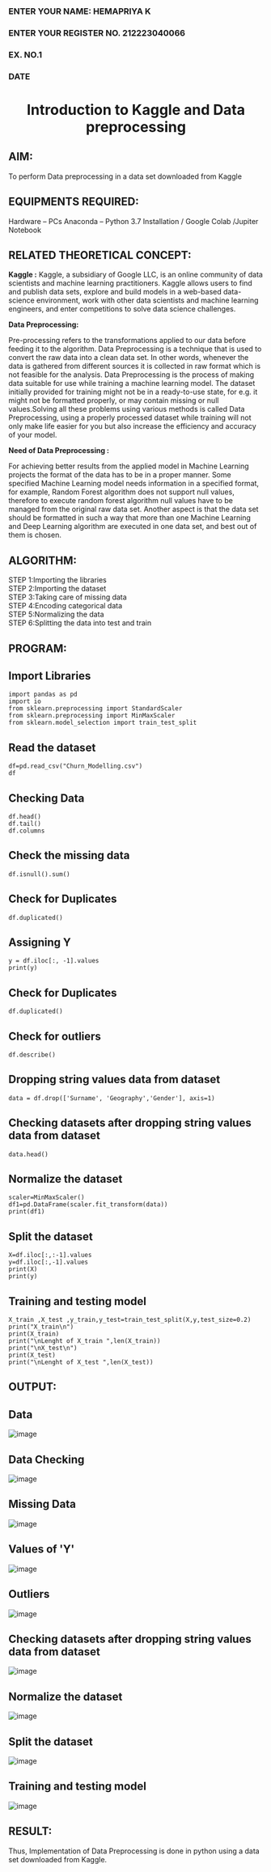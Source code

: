 <H3>ENTER YOUR NAME: HEMAPRIYA K</H3>
<H3>ENTER YOUR REGISTER NO. 212223040066</H3>
<H3>EX. NO.1</H3>
<H3>DATE</H3>
<H1 ALIGN =CENTER> Introduction to Kaggle and Data preprocessing</H1>

## AIM:

To perform Data preprocessing in a data set downloaded from Kaggle

## EQUIPMENTS REQUIRED:
Hardware – PCs
Anaconda – Python 3.7 Installation / Google Colab /Jupiter Notebook

## RELATED THEORETICAL CONCEPT:

**Kaggle :**
Kaggle, a subsidiary of Google LLC, is an online community of data scientists and machine learning practitioners. Kaggle allows users to find and publish data sets, explore and build models in a web-based data-science environment, work with other data scientists and machine learning engineers, and enter competitions to solve data science challenges.

**Data Preprocessing:**

Pre-processing refers to the transformations applied to our data before feeding it to the algorithm. Data Preprocessing is a technique that is used to convert the raw data into a clean data set. In other words, whenever the data is gathered from different sources it is collected in raw format which is not feasible for the analysis.
Data Preprocessing is the process of making data suitable for use while training a machine learning model. The dataset initially provided for training might not be in a ready-to-use state, for e.g. it might not be formatted properly, or may contain missing or null values.Solving all these problems using various methods is called Data Preprocessing, using a properly processed dataset while training will not only make life easier for you but also increase the efficiency and accuracy of your model.

**Need of Data Preprocessing :**

For achieving better results from the applied model in Machine Learning projects the format of the data has to be in a proper manner. Some specified Machine Learning model needs information in a specified format, for example, Random Forest algorithm does not support null values, therefore to execute random forest algorithm null values have to be managed from the original raw data set.
Another aspect is that the data set should be formatted in such a way that more than one Machine Learning and Deep Learning algorithm are executed in one data set, and best out of them is chosen.


## ALGORITHM:
STEP 1:Importing the libraries<BR>
STEP 2:Importing the dataset<BR>
STEP 3:Taking care of missing data<BR>
STEP 4:Encoding categorical data<BR>
STEP 5:Normalizing the data<BR>
STEP 6:Splitting the data into test and train<BR>

##  PROGRAM:

## Import Libraries
```
import pandas as pd
import io
from sklearn.preprocessing import StandardScaler
from sklearn.preprocessing import MinMaxScaler
from sklearn.model_selection import train_test_split

```
## Read the dataset
```
df=pd.read_csv("Churn_Modelling.csv")
df
```
## Checking Data
```
df.head()
df.tail()
df.columns
```
## Check the missing data
```
df.isnull().sum()
```
## Check for Duplicates
```
df.duplicated()
```

## Assigning Y
```
y = df.iloc[:, -1].values
print(y)
```
## Check for Duplicates
```
df.duplicated()
```
## Check for outliers
```
df.describe()
```
## Dropping string values data from dataset
```
data = df.drop(['Surname', 'Geography','Gender'], axis=1)
```
## Checking datasets after dropping string values data from dataset
```
data.head()
```
## Normalize the dataset
```
scaler=MinMaxScaler()
df1=pd.DataFrame(scaler.fit_transform(data))
print(df1)
```
## Split the dataset
```
X=df.iloc[:,:-1].values
y=df.iloc[:,-1].values
print(X)
print(y)
```
## Training and testing model
```
X_train ,X_test ,y_train,y_test=train_test_split(X,y,test_size=0.2)
print("X_train\n")
print(X_train)
print("\nLenght of X_train ",len(X_train))
print("\nX_test\n")
print(X_test)
print("\nLenght of X_test ",len(X_test))
```
## OUTPUT:
## Data
![image](https://github.com/user-attachments/assets/d861bfce-17ba-4f27-b49f-be9aa85c1b7a)
## Data Checking
![image](https://github.com/user-attachments/assets/eee31055-b964-4d20-a01c-2bc633ff2577)
## Missing Data
![image](https://github.com/user-attachments/assets/b46f890b-02d7-460c-ac48-8ce3978eced7)
## Values of 'Y'
![image](https://github.com/user-attachments/assets/78bbba4c-f5a1-4f2b-ba29-b4b24310f38d)
## Outliers
![image](https://github.com/user-attachments/assets/c5e0cd48-bcd6-42a3-bdb5-b5d5823ce3cf)
## Checking datasets after dropping string values data from dataset
![image](https://github.com/user-attachments/assets/0b1feaee-e870-4e88-9fba-ce80ae09a34e)
## Normalize the dataset
![image](https://github.com/user-attachments/assets/27aa93d5-a920-4e24-a850-ddd5e22ea0aa)
## Split the dataset
![image](https://github.com/user-attachments/assets/8195b084-5d20-4ca8-b6d5-af337776a919)
## Training and testing model
![image](https://github.com/user-attachments/assets/6f8fd84e-7dea-4833-bc00-617881fa9776)
## RESULT:
Thus, Implementation of Data Preprocessing is done in python  using a data set downloaded from Kaggle.


